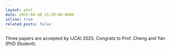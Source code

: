 ```yaml
---
layout: post
date: 2025-04-30 15:59:00-0400
inline: true
related_posts: false
---
```


Three papers are accepted by IJCAI 2025. Congrats to Prof. Cheng and Yan (PhD Student).